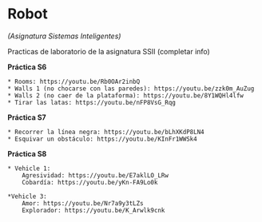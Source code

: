 # Robot
*(Asignatura Sistemas Inteligentes)*

Practicas de laboratorio de la asignatura SSII (completar info)

**Práctica S6**

    * Rooms: https://youtu.be/Rb0OAr2inbQ
    * Walls 1 (no chocarse con las paredes): https://youtu.be/zzk0m_AuZug
    * Walls 2 (no caer de la plataforma): https://youtu.be/8Y1WQHl4lfw
    * Tirar las latas: https://youtu.be/nFP8VsG_Rqg
      
**Práctica S7**

    * Recorrer la línea negra: https://youtu.be/bLhXKdP8LN4
    * Esquivar un obstáculo: https://youtu.be/KInFr1WWSk4

**Práctica S8**

    * Vehicle 1:
	    Agresividad: https://youtu.be/E7aklLO_LRw
	    Cobardía: https://youtu.be/yKn-FA9Lo0k

    *Vehicle 3:
	    Amor: https://youtu.be/Nr7a9y3tLZs
	    Explorador: https://youtu.be/K_Arwlk9cnk
	


